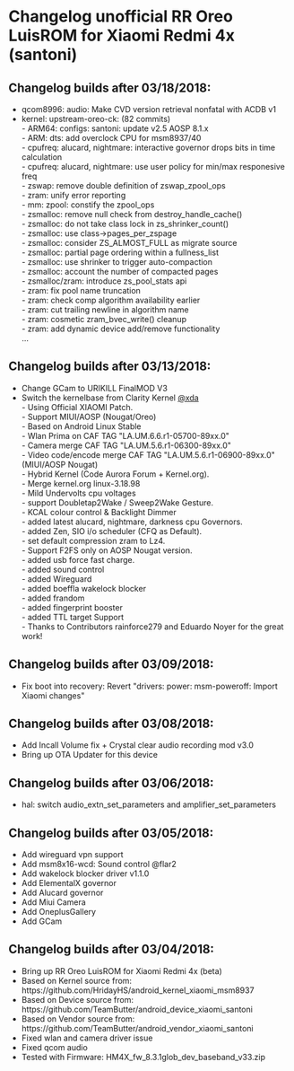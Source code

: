 <h1>Changelog unofficial RR Oreo LuisROM for Xiaomi Redmi 4x (santoni)</h1>
<p></p>
<h2>Changelog builds after 03/18/2018:</h2>
<ul>
  <li>qcom8996: audio: Make CVD version retrieval nonfatal with ACDB v1</li>
  <li>kernel: upstream-oreo-ck: (82 commits)<br>
  - ARM64: configs: santoni: update v2.5 AOSP 8.1.x<br>
  - ARM: dts: add overclock CPU for msm8937/40<br>
  - cpufreq: alucard, nightmare: interactive governor drops bits in time calculation<br>
  - cpufreq: alucard, nightmare: use user policy for min/max responesive freq<br>
  - zswap: remove double definition of zswap_zpool_ops<br>
  - zram: unify error reporting<br>
  - mm: zpool: constify the zpool_ops<br>
  - zsmalloc: remove null check from destroy_handle_cache()<br>
  - zsmalloc: do not take class lock in zs_shrinker_count()<br>
  - zsmalloc: use class->pages_per_zspage<br>
  - zsmalloc: consider ZS_ALMOST_FULL as migrate source<br>
  - zsmalloc: partial page ordering within a fullness_list<br>
  - zsmalloc: use shrinker to trigger auto-compaction<br>
  - zsmalloc: account the number of compacted pages<br>
  - zsmalloc/zram: introduce zs_pool_stats api<br>
  - zram: fix pool name truncation<br>
  - zram: check comp algorithm availability earlier<br>
  - zram: cut trailing newline in algorithm name<br>
  - zram: cosmetic zram_bvec_write() cleanup<br>
  - zram: add dynamic device add/remove functionality<br>
    ...  </li>
</ul>

<h2>Changelog builds after 03/13/2018:</h2>
<ul>
<li>Change GCam to URIKILL FinalMOD V3</li>
<li>Switch the kernelbase from Clarity Kernel <a href="https://forum.xda-developers.com/xiaomi-redmi-4x/development/kernel-clarity-t3719341" target="_blank">@xda</a><br>
- Using Official XIAOMI Patch.<br>
- Support MIUI/AOSP (Nougat/Oreo)<br>
- Based on Android Linux Stable<br>
- Wlan Prima on CAF TAG "LA.UM.6.6.r1-05700-89xx.0"<br>
- Camera merge CAF TAG "LA.UM.5.6.r1-06300-89xx.0"<br>
- Video code/encode merge CAF TAG "LA.UM.5.6.r1-06900-89xx.0" (MIUI/AOSP Nougat)<br>
- Hybrid Kernel (Code Aurora Forum + Kernel.org).<br>
- Merge kernel.org linux-3.18.98<br>
- Mild Undervolts cpu voltages<br>
- support Doubletap2Wake / Sweep2Wake Gesture.<br>
- KCAL colour control & Backlight Dimmer<br>
- added latest alucard, nightmare, darkness cpu Governors.<br>
- added Zen, SIO i/o scheduler (CFQ as Default).<br>
- set default compression zram to Lz4.<br>
- Support F2FS only on AOSP Nougat version.<br>
- added usb force fast charge.<br>
- added sound control<br>
- added Wireguard<br>
- added boeffla wakelock blocker<br>
- added frandom<br>
- added fingerprint booster<br>
- added TTL target Support<br>
- Thanks to Contributors rainforce279 and Eduardo Noyer for the great work!</li>
</ul>

<h2>Changelog builds after 03/09/2018:</h2>
<ul>
  <li>Fix boot into recovery: Revert "drivers: power: msm-poweroff: Import Xiaomi changes"</li>
</ul>

<h2>Changelog builds after 03/08/2018:</h2>
<ul>
  <li>Add Incall Volume fix + Crystal clear audio recording mod v3.0</li>
  <li>Bring up OTA Updater for this device</li>
</ul>

<h2>Changelog builds after 03/06/2018:</h2>
<ul>
  <li>hal: switch audio_extn_set_parameters and amplifier_set_parameters</li>
</ul>

<h2>Changelog builds after 03/05/2018:</h2>
<ul>
  <li>Add wireguard vpn support</li>
  <li>Add msm8x16-wcd: Sound control @flar2</li>
  <li>Add wakelock blocker driver v1.1.0</li>
  <li>Add ElementalX governor</li>
  <li>Add Alucard governor</li>
  <li>Add Miui Camera</li>
  <li>Add OneplusGallery</li>
  <li>Add GCam</li>
</ul>

<h2>Changelog builds after 03/04/2018:</h2>
<ul>
  <li>Bring up RR Oreo LuisROM for Xiaomi Redmi 4x (beta)</li>
  <li>Based on Kernel source from: https://github.com/HridayHS/android_kernel_xiaomi_msm8937</li>
  <li>Based on Device source from: https://github.com/TeamButter/android_device_xiaomi_santoni</li>
  <li>Based on Vendor source from: https://github.com/TeamButter/android_vendor_xiaomi_santoni</li>
  <li>Fixed wlan and camera driver issue</li>
  <li>Fixed qcom audio</li>
  <li>Tested with Firmware: HM4X_fw_8.3.1glob_dev_baseband_v33.zip</li>
</ul>
